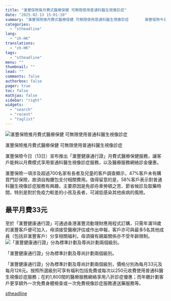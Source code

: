```yaml
---
title: "滙豐保險推月費式醫療保健 可無限使用普通科醫生視像診症"
date: "2025-02-13 15:01:10"
summary: "滙豐保險推月費式醫療保健 可無限使用普通科醫生視像診症       滙豐保險今日（13日）宣..."
categories:
  - "stheadline"
lang:
  - "zh-HK"
translations:
  - "zh-HK"
tags:
  - "stheadline"
menu: ""
thumbnail: ""
lead: ""
comments: false
authorbox: false
pager: true
toc: false
mathjax: false
sidebar: "right"
widgets:
  - "search"
  - "recent"
  - "taglist"
---
```


![滙豐保險推月費式醫療保健 可無限使用普通科醫生視像診症](https://image.stheadline.com/f/680p0/0x0/100/none/7c33f259679bb141ed15c43f98b30350/stheadline/inewsmedia/20250213/_2025021314524837015.jpg)

滙豐保險推月費式醫療保健 可無限使用普通科醫生視像診症




滙豐保險今日（13日）宣布推出「滙豐健康通行證」月費式醫療保健服務，讓客戶能夠以月費模式享用普通科醫生視像診症服務，以及醫療服務網絡診金優惠。

滙豐保險一項涉及超過700名家有長者及兒童的客戶調查顯示，47%客戶未有購買門診保險，故須自掏腰包支付相關費用。值得留意的是，58%客戶表示對普通科醫生視像診症服務有興趣，主要原因是免卻舟車勞頓之苦、節省候診及取藥時間，特別是對於免疫力較差的小孩及長者，可減低感染其他疾病的風險。

最平月費33元
-------

至於「滙豐健康通行證」可通過香港滙豐流動理財應用程式訂購，只需年滿18歲的滙豐客戶便可加入，毋須接受醫療評估或作出申報，客戶亦可與最多5名其他成員（包括非滙豐客戶）分享相關福利，毋須擁有親屬關係亦不受年齡限制。
 ![「滙豐健康通行證」分為標準計劃及尊尚計劃兩個級別。](https://image.hkhl.hk/f/1024p0/0x0/100/none/0050e57a15e3342e884914faac0a6f8f/2025-02/2025-02-13_144502.png)


「滙豐健康通行證」分為標準計劃及尊尚計劃兩個級別。




「滙豐健康通行證」分為標準計劃及尊尚計劃兩個級別，價格分別為每月33元及每月128元。按照所選級別可享有福利包括免費或每次以250元收費使用普通科醫生視像診症服務；在約1,800間的醫療服務網絡享用八折診症優惠；而年繳計劃客戶更享額外一次免費身體檢查或一次免費視像診症服務連送藥服務等。

[stheadline](https://std.stheadline.com/realtime/article/2052548/即時-財經-滙豐保險推月費式醫療保健-可無限使用普通科醫生視像診症)
